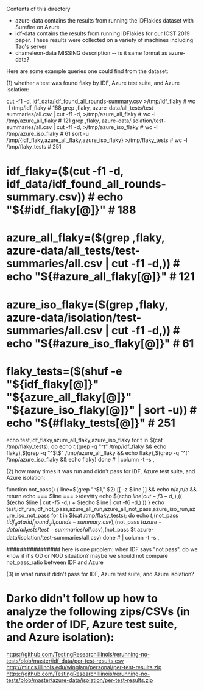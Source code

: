 Contents of this directory
- azure-data contains the results from running the iDFlakies dataset with Surefire on Azure
- idf-data contains the results from running iDFlakies for our ICST 2019 paper. These results were collected on a variety of machines including Tao's server
- chameleon-data MISSING description -- is it same format as azure-data?

Here are some example queries one could find from the dataset:

(1) whether a test was found flaky by IDF, Azure test suite, and Azure isolation:

cut -f1 -d, idf_data/idf_found_all_rounds-summary.csv >/tmp/idf_flaky # wc -l /tmp/idf_flaky # 188
grep ,flaky, azure-data/all_tests/test-summaries/all.csv | cut -f1 -d, >/tmp/azure_all_flaky # wc -l /tmp/azure_all_flaky # 121
grep ,flaky, azure-data/isolation/test-summaries/all.csv | cut -f1 -d, >/tmp/azure_iso_flaky # wc -l /tmp/azure_iso_flaky # 61
sort -u /tmp/{idf_flaky,azure_all_flaky,azure_iso_flaky} >/tmp/flaky_tests # wc -l /tmp/flaky_tests # 251
# idf_flaky=($(cut -f1 -d, idf_data/idf_found_all_rounds-summary.csv)) # echo "${#idf_flaky[@]}" # 188
# azure_all_flaky=($(grep ,flaky, azure-data/all_tests/test-summaries/all.csv | cut -f1 -d,)) # echo "${#azure_all_flaky[@]}" # 121
# azure_iso_flaky=($(grep ,flaky, azure-data/isolation/test-summaries/all.csv | cut -f1 -d,)) # echo "${#azure_iso_flaky[@]}" # 61
# flaky_tests=($(shuf -e "${idf_flaky[@]}" "${azure_all_flaky[@]}" "${azure_iso_flaky[@]}" | sort -u)) # echo "${#flaky_tests[@]}" # 251

echo test,idf_flaky,azure_all_flaky,azure_iso_flaky
for t in $(cat /tmp/flaky_tests); do
   echo $t,$(grep -q "^$t$" /tmp/idf_flaky && echo flaky),$(grep -q "^$t$" /tmp/azure_all_flaky && echo flaky),$(grep -q "^$t$" /tmp/azure_iso_flaky && echo flaky)
done # | column -t -s ,

(2) how many times it was run and didn't pass for IDF, Azure test suite, and Azure isolation:

function not_pass() {
  line=$(grep "^$1," $2)
  [[ -z $line ]] && echo n/a,n/a && return
  echo === $line === >/dev/tty
  echo $(echo $line | cut -f3 -d,),$(( $(echo $line | cut -f5 -d,) + $(echo $line | cut -f6 -d,) ))
}
echo test,idf_run,idf_not_pass,azure_all_run,azure_all_not_pass,azure_iso_run,azure_iso_not_pass
for t in $(cat /tmp/flaky_tests); do
   echo $t,$(not_pass $t idf_data/idf_found_all_rounds-summary.csv),$(not_pass $t azure-data/all_tests/test-summaries/all.csv),$(not_pass $t azure-data/isolation/test-summaries/all.csv)
done # | column -t -s ,

################ here is one problem: when IDF says "not pass", do we know if it's OD or NOD situation? maybe we should not compare not_pass_ratio between IDF and Azure

(3) in what runs it didn't pass for IDF, Azure test suite, and Azure isolation?

# Darko didn't follow up how to analyze the following zips/CSVs (in the order of IDF, Azure test suite, and Azure isolation):
https://github.com/TestingResearchIllinois/rerunning-no-tests/blob/master/idf_data/per-test-results.csv
http://mir.cs.illinois.edu/winglam/personal/per-test-results.zip
https://github.com/TestingResearchIllinois/rerunning-no-tests/blob/master/azure-data/isolation/per-test-results.zip
